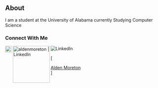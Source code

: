## About

I am a student at the University of Alabama currently Studying Computer Science

### Connect With Me
[<img align="left" alt="aldenmoreton | LinkedIn" width="22px" src="https://cdn.jsdelivr.net/npm/simple-icons@v3/icons/linkedin.svg" />][linkedin]

[linkedin]: https://linkedin.com/in/alden-moreton

[<img align="left" alt="aldenmoreton | LinkedIn" width="120px" src="https://img.shields.io/badge/linkedin-%230077B5.svg?style=for-the-badge&logo=linkedin&logoColor=white" />][linkedin]
![LinkedIn](https://img.shields.io/badge/linkedin-%230077B5.svg?style=for-the-badge&logo=linkedin&logoColor=white)              

[<script src="https://platform.linkedin.com/badges/js/profile.js" async defer type="text/javascript"></script><div class="badge-base LI-profile-badge" data-locale="en_US" data-size="medium" data-theme="light" data-type="VERTICAL" data-vanity="alden-moreton" data-version="v1"><a class="badge-base__link LI-simple-link" href="https://www.linkedin.com/in/alden-moreton?trk=profile-badge">Alden Moreton</a></div>]
